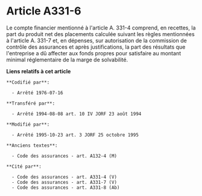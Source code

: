 # Article A331-6

Le compte financier mentionné à l'article A. 331-4 comprend, en recettes, la part du produit net des placements calculée
suivant les règles mentionnées à l'article A. 331-7 et, en dépenses, sur autorisation de la commission de contrôle des
assurances et après justifications, la part des résultats que l'entreprise a dû affecter aux fonds propres pour satisfaire au
montant minimal réglementaire de la marge de solvabilité.

**Liens relatifs à cet article**

	**Codifié par**:

	  - Arrêté 1976-07-16

	**Transféré par**:

	  - Arrêté 1994-08-08 art. 10 IV JORF 23 août 1994

	**Modifié par**:

	  - Arrêté 1995-10-23 art. 3 JORF 25 octobre 1995

	**Anciens textes**:

	  - Code des assurances - art. A132-4 (M)

	**Cité par**:

	  - Code des assurances - art. A331-4 (V)
	  - Code des assurances - art. A331-7 (V)
	  - Code des assurances - art. A331-8 (Ab)
